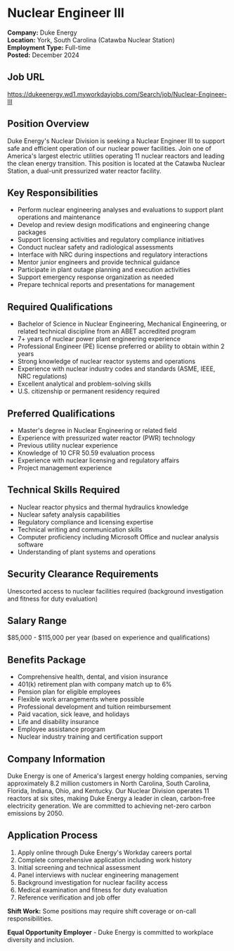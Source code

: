 # Nuclear Engineer III
**Company:** Duke Energy  
**Location:** York, South Carolina (Catawba Nuclear Station)  
**Employment Type:** Full-time  
**Posted:** December 2024  

## Job URL
https://dukeenergy.wd1.myworkdayjobs.com/Search/job/Nuclear-Engineer-III

## Position Overview
Duke Energy's Nuclear Division is seeking a Nuclear Engineer III to support safe and efficient operation of our nuclear power facilities. Join one of America's largest electric utilities operating 11 nuclear reactors and leading the clean energy transition. This position is located at the Catawba Nuclear Station, a dual-unit pressurized water reactor facility.

## Key Responsibilities
- Perform nuclear engineering analyses and evaluations to support plant operations and maintenance
- Develop and review design modifications and engineering change packages
- Support licensing activities and regulatory compliance initiatives
- Conduct nuclear safety and radiological assessments
- Interface with NRC during inspections and regulatory interactions
- Mentor junior engineers and provide technical guidance
- Participate in plant outage planning and execution activities
- Support emergency response organization as needed
- Prepare technical reports and presentations for management

## Required Qualifications
- Bachelor of Science in Nuclear Engineering, Mechanical Engineering, or related technical discipline from an ABET accredited program
- 7+ years of nuclear power plant engineering experience
- Professional Engineer (PE) license preferred or ability to obtain within 2 years
- Strong knowledge of nuclear reactor systems and operations
- Experience with nuclear industry codes and standards (ASME, IEEE, NRC regulations)
- Excellent analytical and problem-solving skills
- U.S. citizenship or permanent residency required

## Preferred Qualifications
- Master's degree in Nuclear Engineering or related field
- Experience with pressurized water reactor (PWR) technology
- Previous utility nuclear experience
- Knowledge of 10 CFR 50.59 evaluation process
- Experience with nuclear licensing and regulatory affairs
- Project management experience

## Technical Skills Required
- Nuclear reactor physics and thermal hydraulics knowledge
- Nuclear safety analysis capabilities
- Regulatory compliance and licensing expertise
- Technical writing and communication skills
- Computer proficiency including Microsoft Office and nuclear analysis software
- Understanding of plant systems and operations

## Security Clearance Requirements
Unescorted access to nuclear facilities required (background investigation and fitness for duty evaluation)

## Salary Range
$85,000 - $115,000 per year (based on experience and qualifications)

## Benefits Package
- Comprehensive health, dental, and vision insurance
- 401(k) retirement plan with company match up to 6%
- Pension plan for eligible employees
- Flexible work arrangements where possible
- Professional development and tuition reimbursement
- Paid vacation, sick leave, and holidays
- Life and disability insurance
- Employee assistance program
- Nuclear industry training and certification support

## Company Information
Duke Energy is one of America's largest energy holding companies, serving approximately 8.2 million customers in North Carolina, South Carolina, Florida, Indiana, Ohio, and Kentucky. Our Nuclear Division operates 11 reactors at six sites, making Duke Energy a leader in clean, carbon-free electricity generation. We are committed to achieving net-zero carbon emissions by 2050.

## Application Process
1. Apply online through Duke Energy's Workday careers portal
2. Complete comprehensive application including work history
3. Initial screening and technical assessment
4. Panel interviews with nuclear engineering management
5. Background investigation for nuclear facility access
6. Medical examination and fitness for duty evaluation
7. Reference verification and job offer

**Shift Work:** Some positions may require shift coverage or on-call responsibilities.

**Equal Opportunity Employer** - Duke Energy is committed to workplace diversity and inclusion.